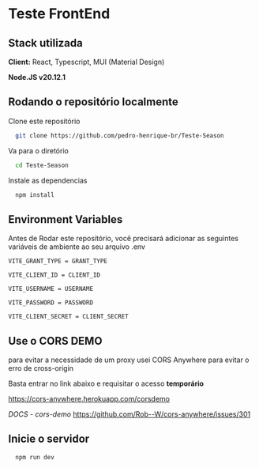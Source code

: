 
# Teste FrontEnd

## Stack utilizada

**Client:** React, Typescript, MUI (Material Design)

**Node.JS v20.12.1**

## Rodando o repositório localmente

Clone este repositório

```bash
  git clone https://github.com/pedro-henrique-br/Teste-Season
```

Va para o diretório

```bash
  cd Teste-Season
```

Instale
as dependencias

```bash
  npm install
```


## Environment Variables

Antes de Rodar este repositório, você precisará adicionar as seguintes variáveis ​​de ambiente ao seu arquivo .env

`VITE_GRANT_TYPE = GRANT_TYPE`

`VITE_CLIENT_ID = CLIENT_ID`

`VITE_USERNAME = USERNAME`

`VITE_PASSWORD = PASSWORD`

`VITE_CLIENT_SECRET = CLIENT_SECRET`

## Use o CORS DEMO
para evitar a necessidade de um proxy usei CORS Anywhere para evitar o erro de cross-origin

Basta entrar no link abaixo e requisitar o acesso **temporário**

https://cors-anywhere.herokuapp.com/corsdemo


*DOCS - cors-demo* https://github.com/Rob--W/cors-anywhere/issues/301


## Inicie o servidor

```bash
  npm run dev
```

